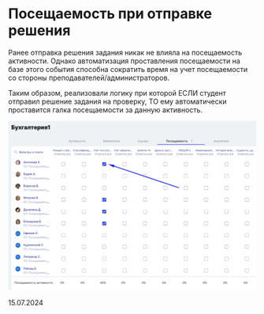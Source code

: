 # Посещаемость при отправке решения

Ранее отправка решения задания никак не влияла на посещаемость активности. Однако автоматизация проставления посещаемости на базе этого события способна сократить время на учет посещаемости со стороны преподавателей/администраторов.

Таким образом, реализовали логику при которой ЕСЛИ студент отправил решение задания на проверку, ТО ему автоматически проставится галка посещаемости за данную активность.

![](<../../.gitbook/assets/image (1) (1) (1) (1) (1) (1) (1) (1) (1) (1) (1) (1) (1) (1) (1) (1) (1) (1) (1) (1) (1) (1) (1).png>)

15.07.2024
